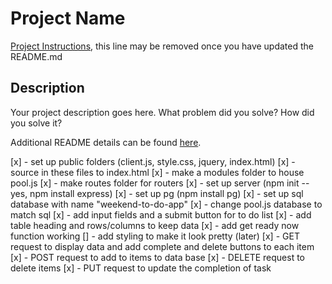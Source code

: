 # Project Name

[Project Instructions](./INSTRUCTIONS.md), this line may be removed once you have updated the README.md

## Description

Your project description goes here. What problem did you solve? How did you solve it?

Additional README details can be found [here](https://github.com/PrimeAcademy/readme-template/blob/master/README.md).

[x] - set up public folders (client.js, style.css, jquery, index.html)
[x] - source in these files to index.html
[x] - make a modules folder to house pool.js
[x] - make routes folder for routers
[x] - set up server (npm init --yes, npm install express)
[x] - set up pg (npm install pg)
[x] - set up sql database with name "weekend-to-do-app"
[x] - change pool.js database to match sql
[x] - add input fields and a submit button for to do list
[x] - add table heading and rows/columns to keep data
[x] - add get ready now function working
[] - add styling to make it look pretty (later)
[x] - GET request to display data and add complete and delete buttons to each item
[x] - POST request to add to items to data base
[x] - DELETE request to delete items
[x] - PUT request to update the completion of task